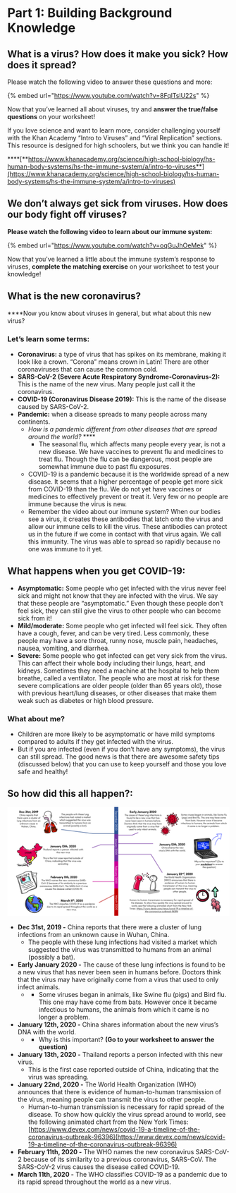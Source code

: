 # Part 1: Building Background Knowledge

## **What is a virus? How does it make you sick? How does it spread?**

Please watch the following video to answer these questions and more:

{% embed url="https://www.youtube.com/watch?v=8FqlTslU22s" %}

Now that you’ve learned all about viruses, try and **answer the true/false questions** on your worksheet!

If you love science and want to learn more, consider challenging yourself with the Khan Academy “Intro to Viruses” and “Viral Replication” sections. This resource is designed for high schoolers, but we think you can handle it!

\*\*\*\*[**https://www.khanacademy.org/science/high-school-biology/hs-human-body-systems/hs-the-immune-system/a/intro-to-viruses**](https://www.khanacademy.org/science/high-school-biology/hs-human-body-systems/hs-the-immune-system/a/intro-to-viruses)

## **We don’t always get sick from viruses. How does our body fight off viruses?**

**Please watch the following video to learn about our immune system:**

{% embed url="https://www.youtube.com/watch?v=oqGuJhOeMek" %}

Now that you've learned a little about the immune system’s response to viruses, **complete the matching exercise** on your worksheet to test your knowledge! 

## **What is the new coronavirus?**

 ****Now you know about viruses in general, but what about this new virus?

###  **Let’s learn some terms:**

* **Coronavirus:** a type of virus that has spikes on its membrane, making it look like a crown. “Corona” means crown in Latin! There are other coronaviruses that can cause the common cold.
* **SARS-CoV-2 \(Severe Acute Respiratory Syndrome-Coronavirus-2\):** This is the name of the new virus. Many people just call it the coronavirus. 
* **COVID-19 \(Coronavirus Disease 2019\):** This is the name of the disease caused by SARS-CoV-2.
* **Pandemic:** when a disease spreads to many people across many continents.
  * _How is a pandemic different from other diseases that are spread around the world?_ ****
    * The seasonal flu, which affects many people every year, is not a new disease. We have vaccines to prevent flu and medicines to treat flu. Though the flu can be dangerous, most people are somewhat immune due to past flu exposures.
  * COVID-19 is a pandemic because it is the worldwide spread of a new disease. It seems that a higher percentage of people get more sick from COVID-19 than the flu. We do not yet have vaccines or medicines to effectively prevent or treat it. Very few or no people are immune because the virus is new. 
  * Remember the video about our immune system? When our bodies see a virus, it creates these antibodies that latch onto the virus and allow our immune cells to kill the virus. These antibodies can protect us in the future if we come in contact with that virus again. We call this immunity. The virus was able to spread so rapidly because no one was immune to it yet. 

##  **What happens when you get COVID-19:**

* **Asymptomatic:** Some people who get infected with the virus never feel sick and might not know that they are infected with the virus. We say that these people are “asymptomatic.” Even though these people don’t feel sick, they can still give the virus to other people who can become sick from it!
* **Mild/moderate:** Some people who get infected will feel sick. They often have a cough, fever, and can be very tired. Less commonly, these people may have a sore throat, runny nose, muscle pain, headaches, nausea, vomiting, and diarrhea.
* **Severe:** Some people who get infected can get very sick from the virus. This can affect their whole body including their lungs, heart, and kidneys. Sometimes they need a machine at the hospital to help them breathe, called a ventilator. The people who are most at risk for these severe complications are older people \(older than 65 years old\), those with previous heart/lung diseases, or other diseases that make them weak such as diabetes or high blood pressure.

###  **What about me?**

* Children are more likely to be asymptomatic or have mild symptoms compared to adults if they get infected with the virus. 
* But if you are infected \(even if you don’t have any symptoms\), the virus can still spread. The good news is that there are awesome safety tips \(discussed below\) that you can use to keep yourself and those you love safe and healthy! 

## **So how did this all happen?:**

![](../.gitbook/assets/timeline-final-text.png)

* **Dec 31st, 2019 -** China reports that there were a cluster of lung infections from an unknown cause in Wuhan, China.
  * The people with these lung infections had visited a market which suggested the virus was transmitted to humans from an animal \(possibly a bat\).
* **Early January 2020 -** The cause of these lung infections is found to be a new virus that has never been seen in humans before. Doctors think that the virus may have originally come from a virus that used to only infect animals. 
  * * Some viruses began in animals, like Swine flu \(pigs\) and Bird flu. This one may have come from bats. However once it became infectious to humans, the animals from which it came is no longer a problem. 
* **January 12th, 2020 -** China shares information about the new virus’s DNA  with the world.
  * * Why is this important? **\(Go to your worksheet to answer the question\)**
* **January 13th, 2020 -** Thailand reports a person infected with this new virus.
  * This is the first case reported outside of China, indicating that the virus was spreading.
* **January 22nd, 2020 -** The World Health Organization \(WHO\) announces that there is evidence of human-to-human transmission of the virus, meaning people can transmit the virus to other people.
  * Human-to-human transmission is necessary for rapid spread of the disease. To show how quickly the virus spread around to world, see the following animated chart from the New York Times: [https://www.devex.com/news/covid-19-a-timeline-of-the-coronavirus-outbreak-96396](https://www.devex.com/news/covid-19-a-timeline-of-the-coronavirus-outbreak-96396)
* **February 11th, 2020 -** The WHO names the new coronavirus SARS-CoV-2 because of its similarity to a previous coronavirus, SARS-CoV. The SARS-CoV-2 virus causes the disease called COVID-19. 
* **March 11th, 2020 -** The WHO classifies COVID-19 as a pandemic due to its rapid spread throughout the world as a new virus. 

